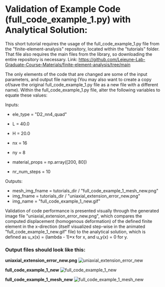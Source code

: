 # Validation of Example Code (full_code_example_1.py) with Analytical Solution:

This short tutorial requires the usage of the full_code_example_1.py file from the "finite-element-analysis" repository, located within the "tutorials" folder. That file also requires the main files from the library, so downloading the entire repository is necessary. 
Link: https://github.com/Lejeune-Lab-Graduate-Course-Materials/finite-element-analysis/tree/main

The only elements of the code that are changed are some of the input parameters, and output file naming (You may also want to create a copy of/save the original full_code_example_1.py file as a new file with a different name).
Within the full_code_example_1.py file, alter the following variables to equate these values:

Inputs:
- ele_type = "D2_nn4_quad"
- L = 40.0
- H = 20.0
- nx = 16    
- ny = 8 

- material_props = np.array([200, 80])
- nr_num_steps = 10

Outputs:
- mesh_img_fname = tutorials_dir / "full_code_example_1_mesh_new.png"
- img_fname = tutorials_dir / "uniaxial_extension_error_new.png"
- img_name = "full_code_example_1_new.gif"


Validation of code performance is presented visually through the generated image file "uniaxial_extension_error_new.png", which compares the computed displacement (homogenous deformation) of the defined finite element in the x-direction (itself visualized step-wise in the animated "full_code_example_1_new.gif" file) to the analytical solution, which is defined as u_x(x) = (lambda - 1)*x for x, and u_y(x) = 0 for y.


### Output files should look like this:

**uniaxial_extension_error_new.png**
![uniaxial_extension_error_new](https://github.com/user-attachments/assets/3467874a-6bdd-4236-87dc-6025910fd82e)

**full_code_example_1_new**
![full_code_example_1_new](https://github.com/user-attachments/assets/9b8e1b63-be2e-4dc5-b2e1-9043cf2de2f2)

**full_code_example_1_mesh_new**
![full_code_example_1_mesh_new](https://github.com/user-attachments/assets/0c29a87d-dc6b-4728-9525-f5616a4b4398)
